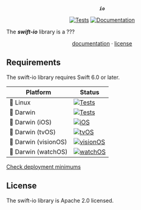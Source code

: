 <div align="center">

***`io`***

[![Tests](https://github.com/tayloraswift/swift-io/actions/workflows/Tests.yml/badge.svg)](https://github.com/tayloraswift/swift-io/actions/workflows/Tests.yml)
[![Documentation](https://github.com/tayloraswift/swift-io/actions/workflows/Documentation.yml/badge.svg)](https://github.com/tayloraswift/swift-io/actions/workflows/Documentation.yml)

</div>

The ***swift-io*** library is a ???

<div align="center">

[documentation](https://swiftinit.org/docs/swift-io) ·
[license](LICENSE)

</div>


## Requirements

The swift-io library requires Swift 6.0 or later.


| Platform | Status |
| -------- | ------ |
| 🐧 Linux | [![Tests](https://github.com/tayloraswift/swift-io/actions/workflows/Tests.yml/badge.svg)](https://github.com/tayloraswift/swift-io/actions/workflows/Tests.yml) |
| 🍏 Darwin | [![Tests](https://github.com/tayloraswift/swift-io/actions/workflows/Tests.yml/badge.svg)](https://github.com/tayloraswift/swift-io/actions/workflows/Tests.yml) |
| 🍏 Darwin (iOS) | [![iOS](https://github.com/tayloraswift/swift-io/actions/workflows/iOS.yml/badge.svg)](https://github.com/tayloraswift/swift-io/actions/workflows/iOS.yml) |
| 🍏 Darwin (tvOS) | [![tvOS](https://github.com/tayloraswift/swift-io/actions/workflows/tvOS.yml/badge.svg)](https://github.com/tayloraswift/swift-io/actions/workflows/tvOS.yml) |
| 🍏 Darwin (visionOS) | [![visionOS](https://github.com/tayloraswift/swift-io/actions/workflows/visionOS.yml/badge.svg)](https://github.com/tayloraswift/swift-io/actions/workflows/visionOS.yml) |
| 🍏 Darwin (watchOS) | [![watchOS](https://github.com/tayloraswift/swift-io/actions/workflows/watchOS.yml/badge.svg)](https://github.com/tayloraswift/swift-io/actions/workflows/watchOS.yml) |


[Check deployment minimums](https://swiftinit.org/docs/swift-io#ss:platform-requirements)


## License

The swift-io library is Apache 2.0 licensed.
